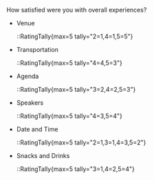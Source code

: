 How satisfied were you with overall experiences?

- Venue

  ::RatingTally{max=5 tally="2=1,4=1,5=5"}

- Transportation

  ::RatingTally{max=5 tally="4=4,5=3"}

- Agenda

  ::RatingTally{max=5 tally="3=2,4=2,5=3"}

- Speakers

  ::RatingTally{max=5 tally="4=3,5=4"}

- Date and Time

  ::RatingTally{max=5 tally="2=1,3=1,4=3,5=2"}

- Snacks and Drinks

  ::RatingTally{max=5 tally="3=1,4=2,5=4"}

